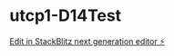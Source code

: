 # utcp1-D14Test

[Edit in StackBlitz next generation editor ⚡️](https://stackblitz.com/~/github.com/K0unty/utcp1-D14Test)